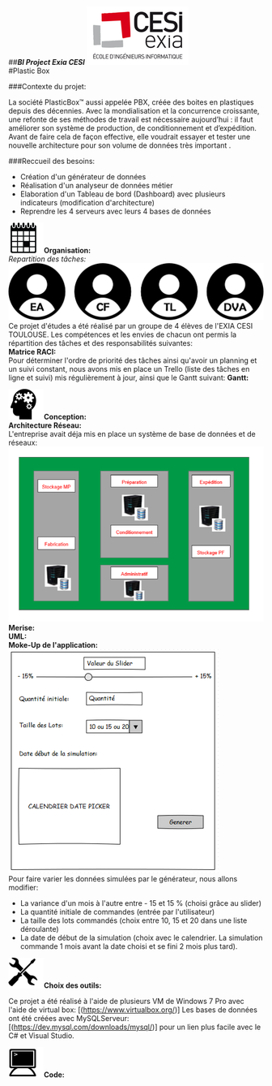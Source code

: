 ##**_BI Project Exia CESI_**
![](https://github.com/Heavyshield/PlasticBox/blob/master/annexe/exia.png)  
#Plastic Box

###Contexte du projet:
  
La société PlasticBox™ aussi appelée PBX, créée des boites en plastiques depuis des décennies.
Avec la mondialisation et la concurrence croissante, une refonte de ses méthodes de travail est nécessaire aujourd’hui : il faut améliorer son système de production, de conditionnement et d’expédition. Avant de faire cela de façon effective, elle voudrait essayer et tester une nouvelle architecture pour son volume de données très important .

###Reccueil des besoins:  
* Création d'un générateur de données
* Réalisation d'un analyseur de données métier
* Elaboration d'un Tableau de bord (Dashboard) avec plusieurs indicateurs (modification d'architecture)
* Reprendre les 4 serveurs avec leurs 4 bases de données


![](https://github.com/Heavyshield/PlasticBox/blob/master/annexe/CALENDAR2.png)**Organisation:**    
_Repartition des tâches:_  
![](https://github.com/Heavyshield/PlasticBox/blob/master/annexe/utilisateur.png)
Ce projet d'études a été réalisé par un groupe de 4 élèves de l'EXIA CESI TOULOUSE. Les compétences et les envies de chacun ont permis la répartition des tâches et des responsabilités suivantes:  
**Matrice RACI:**  
Pour déterminer l'ordre de priorité des tâches ainsi qu'avoir un planning et un suivi constant, nous avons mis en place un Trello (liste des tâches en ligne et suivi) mis régulièrement à jour, ainsi que le Gantt suivant:
**Gantt:**  


![](https://github.com/Heavyshield/PlasticBox/blob/master/annexe/reflexion.png)**Conception:**  
**Architecture Réseau:**  
L'entreprise avait déja mis en place un système de base de données et de réseaux:  
![](https://github.com/Heavyshield/PlasticBox/blob/master/annexe/archi.PNG)
**Merise:**  
**UML:**  
**Moke-Up de l'application:**      
![](https://github.com/Heavyshield/PlasticBox/blob/master/annexe/Mokeup.PNG)  
Pour faire varier les données simulées par le générateur, nous allons modifier:
* La variance d'un mois à l'autre entre - 15 et 15 % (choisi grâce au slider)
* La quantité initiale de commandes (entrée par l'utilisateur)
* La taille des lots commandés (choix entre 10, 15 et 20 dans une liste déroulante)
* La date de début de la simulation (choix avec le calendrier. La simulation commande 1 mois avant la date choisi et se fini 2 mois plus tard).  

![](https://github.com/Heavyshield/PlasticBox/blob/master/annexe/outils.png)**Choix des outils:**  

Ce projet a été réalisé à l'aide de plusieurs VM de Windows 7 Pro avec l'aide de virtual box: [(https://www.virtualbox.org/)]
Les bases de données ont été créées avec MySQLServeur: [(https://dev.mysql.com/downloads/mysql/)] pour un lien plus facile avec le C# et Visual Studio.

![](https://github.com/Heavyshield/PlasticBox/blob/master/annexe/terminal.png)**Code:**  

